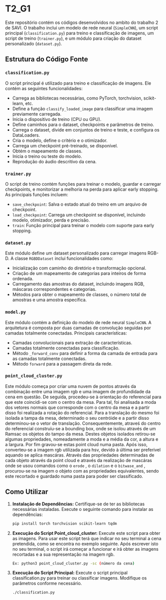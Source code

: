 # T2_G1

Este repositório contém os códigos desenvolvidos no ambito do trabalho 2 de SAVI. O trabalho inclui um modelo de rede neural (`SimpleCNN`), um script principal (`classification.py`) para treino e classificação de imagens, um script de treino (`trainer.py`), e um módulo para criação do dataset personalizado (`dataset.py`).

## Estrutura do Código Fonte

### `classification.py`
O script principal é utilizado para treino e classificação de imagens. Ele contém as seguintes funcionalidades:

- Carrega as bibliotecas necessárias, como PyTorch, torchvision, scikit-learn, etc.
- Define a função `classify_loaded_image` para classificar uma imagem previamente carregada.
- Inicia o dispositivo de treino (CPU ou GPU).
- Define caminhos para o dataset, checkpoints e parâmetros de treino.
- Carrega o dataset, divide em conjuntos de treino e teste, e configura os DataLoaders.
- Cria o modelo, define o critério e o otimizador.
- Carrega um checkpoint pré-treinado, se disponível.
- Obtém o mapeamento de classes.
- Inicia o treino ou teste do modelo.
- Reprodução do áudio descritivo da cena.

### `trainer.py`
O script de treino contém funções para treinar o modelo, guardar e carregar checkpoints, e monitorizar a melhoria na perda para aplicar early stopping. As principais funções incluem:

- `save_checkpoint`: Salva o estado atual do treino em um arquivo de checkpoint.
- `load_checkpoint`: Carrega um checkpoint se disponível, incluindo modelo, otimizador, perda e precisão.
- `train`: Função principal para treinar o modelo com suporte para early stopping.

### `dataset.py`
Este módulo define um dataset personalizado para carregar imagens RGB-D. A classe `RGBDDataset` inclui funcionalidades como:

- Inicialização com caminho do diretório e transformação opcional.
- Criação de um mapeamento de categorias para inteiros de forma ordenada.
- Carregamento das amostras do dataset, incluindo imagens RGB, máscaras correspondentes e categorias.
- Métodos para obter o mapeamento de classes, o número total de amostras e uma amostra específica.

### `model.py`
Este módulo contém a definição do modelo de rede neural `SimpleCNN`. A arquitetura é composta por duas camadas de convolução seguidas por camadas totalmente conectadas. Principais características:

- Camadas convolucionais para extração de características.
- Camadas totalmente conectadas para classificação.
- Método `_forward_conv` para definir a forma da camada de entrada para as camadas totalmente conectadas.
- Método `forward` para a passagem direta da rede.

### `point_cloud_cluster.py`
Este módulo começa por criar uma nuvem de pontos através da combinação entre uma imagem rgb e uma imagem de profundidade da cena em questão. 
De seguida, procedeu-se à orientação do referencial para que este coincidi-se com o centro da mesa. Para tal, foi analisada a moda dos vetores normais que corresponde com o centro da mesa e a partir disso foi realizada a rotação do referencial. Para a translação do mesmo foi isolada a tampa da mesa, determinado o seu centróide e a partir disso determinou-se o vetor de translação.
Consequentemente, atraveś do centro do referencial construíu-se a bounding box, onde se isolou através de um Ramsac os objetos do tampo da mesa. Destes objetos isolados retirou-se algumas propriedades, nomeadamente a moda e a média da cor, a altura e a largura. Por fim gravou-se estas point cloud numa pasta.
Após isso, converteu-se a imagem rgb utilizada para hsv, devido à última ser preferivel aquando se aplica mascáras. Através das propriedades determinadas de cada objeto através da point cloud e através da realização de mascáras onde se usou comandos como o `erode` , o `dilation` e o `bitwase_and` , procurou-se na imagem o objeto com as propriedades equivalentes, sendo este recortado e guardado numa pasta para poder ser classificado.

## Como Utilizar

1. **Instalação de Dependências:**
   Certifique-se de ter as bibliotecas necessárias instaladas. Execute o seguinte comando para instalar as dependências:

   ```bash
   pip install torch torchvision scikit-learn tqdm

3. **Execução do Script Point_cloud_cluster:**
   Execute este script para obter as imagens. 
   Para usar este script terá que indicar no seu terminal a cena pretendida, como se encontra no exemplo seguinte. 
   Após escrever isto no seu terminal, o script irá começar a funcionar e irá obter as imagens recortadas e a sua representação na imagem rgb.

   ```bash 
   Ex: python3 point_cloud_cluster.py -sc (número da cena)
   
2. **Execução do Script Principal:**
   Execute o script principal classification.py para treinar ou classificar imagens. Modifique os parâmetros conforme necessário.
   ```bash
   ./classification.py
